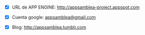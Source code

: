
- [X] URL de APP ENGINE: http://appsamblea-project.appspot.com
- [X] Cuenta google: appsamblea@gmail.com
- [X] Blog: http://appsamblea.tumblr.com

